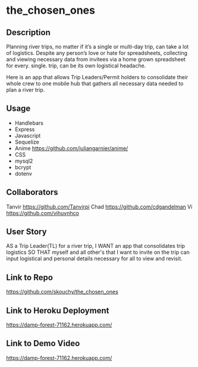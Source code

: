 # the_chosen_ones

## Description
Planning river trips, no matter if it’s a single or multi-day trip, can take a lot of logistics. Despite any person’s love or hate for spreadsheets, collecting and viewing necessary data from invitees via a home grown spreadsheet for every. single. trip, can be its own logistical headache. 

Here is an app that allows Trip Leaders/Permit holders to consolidate their whole crew to one mobile hub that gathers all necessary data needed to plan a river trip.

## Usage
* Handlebars
* Express
* Javascript
* Sequelize
* Anime https://github.com/juliangarnier/anime/
* CSS
* mysql2
* bcrypt
* dotenv

## Collaborators
Tanvir https://github.com/Tanvirpi
Chad https://github.com/cdgandelman
Vi https://github.com/vihuynhco

## User Story
AS a Trip Leader(TL) for a river trip,
I WANT an app that consolidates trip logistics
SO THAT myself and all other's that I want to invite on the trip can input logistical and personal details necessary for all to view and revisit.

## Link to Repo
https://github.com/skouchy/the_chosen_ones

## Link to Heroku Deployment
https://damp-forest-71162.herokuapp.com/

## Link to Demo Video
https://damp-forest-71162.herokuapp.com/